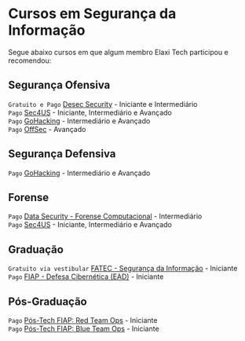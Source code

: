 # Cursos em Segurança da Informação
Segue abaixo cursos em que algum membro Elaxi Tech participou e recomendou:
## Segurança Ofensiva
``Gratuito e Pago`` [Desec Security](https://desecsecurity.com/cursos) - Iniciante e Intermediário\
``Pago`` [Sec4US](https://sec4us.com.br) - Iniciante, Intermediário e Avançado\
``Pago`` [GoHacking](https://gohacking.com.br) - Intermediário e Avançado\
``Pago`` [OffSec](https://www.offsec.com/courses-and-certifications/) - Avançado
## Segurança Defensiva
``Pago`` [GoHacking](https://gohacking.com.br) - Intermediário e Avançado
## Forense
``Pago`` [Data Security - Forense Computacional](https://cursos.datasecurity.com.br/forense-computacional/) - Intermediário\
``Pago`` [Sec4US](https://sec4us.com.br) - Iniciante, Intermediário e Avançado
## Graduação
``Gratuito via vestibular`` [FATEC - Segurança da Informação](https://www.vestibularfatec.com.br/unidades-cursos/curso.asp?c=198) - Iniciante\
``Pago`` [FIAP - Defesa Cibernética (EAD)](https://www.fiap.com.br/online/graduacao/tecnologo/defesa-cibernetica/) - Iniciante
## Pós-Graduação
``Pago`` [Pós-Tech FIAP: Red Team Ops](https://postech.fiap.com.br/curso/offensive-cyber-security-red-team-ops/) - Iniciante\
``Pago`` [Pós-Tech FIAP: Blue Team Ops](https://postech.fiap.com.br/curso/defensive-cyber-security-blue-team-ops/) - Iniciante
